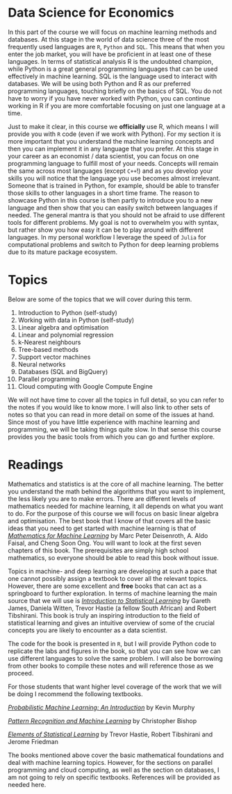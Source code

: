 
Data Science for Economics
==============================================

In this part of the course we will focus on machine learning methods and databases. At this stage in the world of data science three of the most frequently used languages are `R`, `Python` and `SQL`. This means that when you enter the job market, you will have be proficient in at least one of these languages. In terms of statistical analysis R is the undoubted champion, while Python is a great general programming languages that can be used effectively in machine learning. SQL is the language used to interact with databases. We will be using both Python and R as our preferred programming languages, touching briefly on the basics of SQL. You do not have to worry if you have never worked with Python, you can continue working in R if you are more comfortable focusing on just one language at a time. 

Just to make it clear, in this course we **officially** use R, which means I will provide you with `R` code (even if we work with Python). For my section it is more important that you understand the machine learning concepts and then you can implement it in any language that you prefer. At this stage in your career as an economist / data scientist, you can focus on one programming language to fulfill most of your needs. Concepts will remain the same across most languages (except `C++`!) and as you develop your skills you will notice that the language you use becomes almost irrelevant. Someone that is trained in Python, for example, should be able to transfer those skills to other languages in a short time frame. The reason to showcase Python in this course is then partly to introduce you to a new language and then show that you can easily switch between languages if needed. The general mantra is that you should not be afraid to use different tools for different problems. My goal is not to overwhelm you with syntax, but rather show you how easy it can be to play around with different languages. In my personal workflow I leverage the speed of `Julia` for computational problems and switch to Python for deep learning problems due to its mature package ecosystem. 

# Topics

Below are some of the topics that we will cover during this term.

1. Introduction to Python (self-study)
2. Working with data in Python (self-study)
3. Linear algebra and optimisation
4. Linear and polynomial regression
5. k-Nearest neighbours
6. Tree-based methods
7. Support vector machines
8. Neural networks
9. Databases (SQL and BigQuery) 
10. Parallel programming
11. Cloud computing with Google Compute Engine

We will not have time to cover all the topics in full detail, so you can refer to the notes if you would like to know more. I will also link to other sets of notes so that you can read in more detail on some of the issues at hand. Since most of you have little experience with machine learning and programming, we will be taking things quite slow. In that sense this course provides you the basic tools from which you can go and further explore. 

# Readings

Mathematics and statistics is at the core of all machine learning. The better you understand the math behind the algorithms that you want to implement, the less likely you are to make errors. There are different levels of mathematics needed for machine learning, it all depends on what you want to do. For the purpose of this course we will focus on basic linear algebra and optimisation. The best book that I know of that covers all the basic ideas that you need to get started with machine learning is that of [*Mathematics for Machine Learning*](https://mml-book.github.io/book/mml-book.pdf) by Marc Peter Deisenroth, A. Aldo Faisal, and Cheng Soon Ong. You will want to look at the first seven chapters of this book. The prerequisites are simply high school mathematics, so everyone should be able to read this book without issue. 

Topics in machine- and deep learning are developing at such a pace that one cannot possibly assign a textbook to cover all the relevant topics. However, there are some excellent and **free** books that can act as a springboard to further exploration. In terms of machine learning the main source that we will use is [*Introduction to Statistical Learning*](http://faculty.marshall.usc.edu/gareth-james/ISL/) by Gareth James, Daniela Witten, Trevor Hastie (a fellow South African) and Robert Tibshirani. This book is truly an inspiring introduction to the field of statistical learning and gives an intuitive overview of some of the crucial concepts you are likely to encounter as a data scientist. 

The code for the book is presented in `R`, but I will provide Python code to replicate the labs and figures in the book, so that you can see how we can use different languages to solve the same problem. I will also be borrowing from other books to compile these notes and will reference those as we proceed.

For those students that want higher level coverage of the work that we will be doing I recommend the following textbooks. 

[*Probabilistic Machine Learning: An Introduction*](https://github.com/probml/pml-book/releases/latest/download/pml1.pdf) by Kevin Murphy

[*Pattern Recognition and Machine Learning*](https://www.microsoft.com/en-us/research/uploads/prod/2006/01/Bishop-Pattern-Recognition-and-Machine-Learning-2006.pdf) by Christopher Bishop

[*Elements of Statistical Learning*](https://web.stanford.edu/~hastie/ElemStatLearn/download.html) by Trevor Hastie, Robert Tibshirani and Jerome Friedman

The books mentioned above cover the basic mathematical foundations and deal with machine learning topics. However, for the sections on parallel programming and cloud computing, as well as the section on databases, I am not going to rely on specific textbooks. References will be provided as needed here. 
